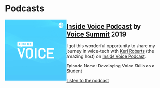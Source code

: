 # Podcasts

[<img src="./Inside-Voice-Podcast/images/inside-voice-logo.jpg" alt="Site Logo" height="200" title="Site Logo" align="left" />](https://podcasts.apple.com/us/podcast/inside-voice/id1447407838)

## [Inside Voice Podcast](https://podcasts.apple.com/us/podcast/inside-voice/id1447407838) by [Voice Summit](https://www.voicesummit.ai/) 2019

I got this wonderful opportunity to share my journey in voice-tech with [Keri Roberts]( https://twitter.com/kerinroberts) (the amazing host) on [Inside Voice Podcast](https://podcasts.apple.com/us/podcast/inside-voice/id1447407838).

Episode Name: Developing Voice Skills as a Student

[Listen to the podcast](https://podcasts.apple.com/us/podcast/developing-voice-skills-as-a-student/id1447407838?i=1000447426808)